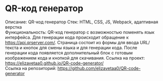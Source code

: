 # QR-код генератор

Описание: QR-код генератор 
Стек: HTML, CSS, JS, Webpack, адаптивная верстка  
Функциональность: QR-код генератор с возможностью поменять язык интерфейса. Для генерации кода происходит обращение к https://api.qrserver.com/. Страница состоит из формы для ввода URL/текста и кнопок для смены языка и для генерации кода. После генерации кода появляется дополнительный блок с готовым изображением кода и кнопкой для скачивания.
Ссылка на проект: https://elizavetaa0.github.io/QR-code-generator/  
Ссылка на репозиторий: https://github.com/elizavetaa0/QR-code-generator
